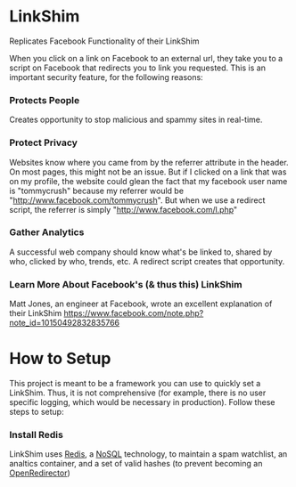 LinkShim
========

Replicates Facebook Functionality of their LinkShim

When you click on a link on Facebook to an external url, they take you to a script on Facebook that redirects you to link you requested. This is an important security feature, for the following reasons:

### Protects People
Creates opportunity to stop malicious and spammy sites in real-time.

### Protect Privacy
Websites know where you came from by the referrer attribute in the header. On most pages, this might not be an issue. But if I clicked on a link that was on my profile, the website could glean the fact that my facebook user
name is "tommycrush" because my referrer would be "http://www.facebook.com/tommycrush". But when we use a redirect script, the referrer is simply "http://www.facebook.com/l.php"

### Gather Analytics
A successful web company should know what's be linked to, shared by who, clicked by who, trends, etc. A redirect script creates that opportunity.


### Learn More About Facebook's (& thus this) LinkShim
Matt Jones, an engineer at Facebook, wrote an excellent explanation of their LinkShim
https://www.facebook.com/note.php?note_id=10150492832835766

How to Setup
========
This project is meant to be a framework you can use to quickly set a LinkShim. Thus, it is not comprehensive (for example, there is no user specific logging, which would be necessary in production). Follow these steps to setup:

### Install Redis
LinkShim uses [Redis](http://redis.io), a [NoSQL](http://en.wikipedia.org/wiki/NoSQL) technology, to maintain a spam watchlist, an analtics container, and a set of valid hashes (to prevent becoming an [OpenRedirector](https://www.owasp.org/index.php/Open_redirect))